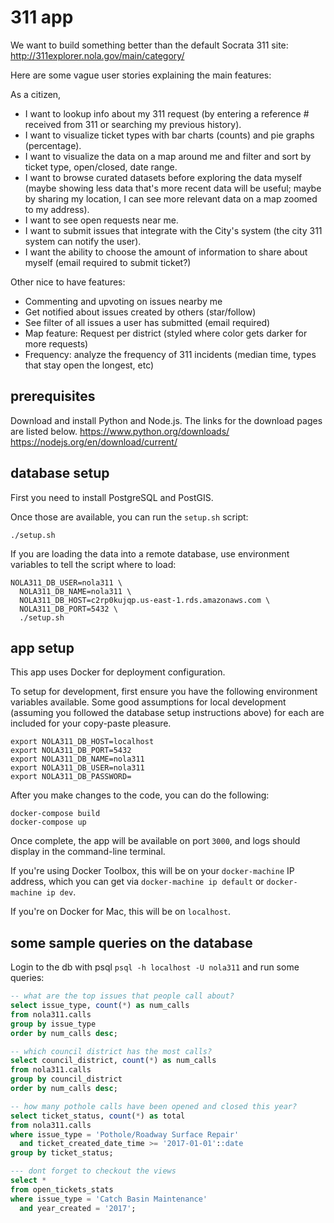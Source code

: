 # 311 app

We want to build something better than the default Socrata 311 site:
http://311explorer.nola.gov/main/category/

Here are some vague user stories explaining the main features:

As a citizen,
* I want to lookup info about my 311 request (by entering a reference # received from 311 or searching my previous history).
* I want to visualize ticket types with bar charts (counts) and pie graphs (percentage).
* I want to visualize the data on a map around me and filter and sort by ticket type, open/closed, date range.
* I want to browse curated datasets before exploring the data myself (maybe showing less data that's
more recent data will be useful; maybe by sharing my location, I can see more relevant data on a map
zoomed to my address).
* I want to see open requests near me.
* I want to submit issues that integrate with the City's system (the city 311 system can notify the user).
* I want the ability to choose the amount of information to share about myself (email required to submit ticket?)

Other nice to have features:
* Commenting and upvoting on issues nearby me
* Get notified about issues created by others (star/follow)
* See filter of all issues a user has submitted (email required)
* Map feature: Request per district (styled where color gets darker for more requests)
* Frequency: analyze the frequency of 311 incidents (median time, types
  that stay open the longest, etc)


## prerequisites

Download and install Python and Node.js. The links for the download pages are listed below.
https://www.python.org/downloads/
https://nodejs.org/en/download/current/


## database setup

First you need to install PostgreSQL and PostGIS.

Once those are available, you can run the `setup.sh` script:

```
./setup.sh
```

If you are loading the data into a remote database, use environment variables
to tell the script where to load:

```
NOLA311_DB_USER=nola311 \
  NOLA311_DB_NAME=nola311 \
  NOLA311_DB_HOST=c2rp0kujqp.us-east-1.rds.amazonaws.com \
  NOLA311_DB_PORT=5432 \
  ./setup.sh
```

## app setup

This app uses Docker for deployment configuration.

To setup for development, first ensure you have the following environment variables available. Some good assumptions for local development (assuming you followed the database setup instructions above) for each are included for your copy-paste pleasure.

```
export NOLA311_DB_HOST=localhost
export NOLA311_DB_PORT=5432
export NOLA311_DB_NAME=nola311
export NOLA311_DB_USER=nola311
export NOLA311_DB_PASSWORD=
```

After you make changes to the code, you can do the following:
```
docker-compose build
docker-compose up
```

Once complete, the app will be available on port `3000`, and logs should display in the command-line terminal.

If you're using Docker Toolbox, this will be on your `docker-machine` IP address, which you can get via `docker-machine ip default` or `docker-machine ip dev`.

If you're on Docker for Mac, this will be on `localhost`.

## some sample queries on the database

Login to the db with psql `psql -h localhost -U nola311` and run some queries:

```sql
-- what are the top issues that people call about?
select issue_type, count(*) as num_calls
from nola311.calls
group by issue_type
order by num_calls desc;

-- which council district has the most calls?
select council_district, count(*) as num_calls
from nola311.calls
group by council_district
order by num_calls desc;

-- how many pothole calls have been opened and closed this year?
select ticket_status, count(*) as total
from nola311.calls
where issue_type = 'Pothole/Roadway Surface Repair'
  and ticket_created_date_time >= '2017-01-01'::date
group by ticket_status;

--- dont forget to checkout the views
select *
from open_tickets_stats
where issue_type = 'Catch Basin Maintenance'
  and year_created = '2017';
```
